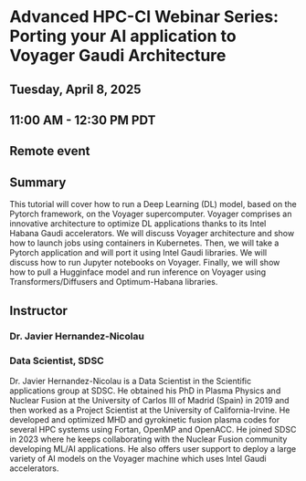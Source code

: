# Advanced HPC-CI Webinar Series: Porting your AI application to Voyager Gaudi Architecture
## Tuesday, April 8, 2025
## 11:00 AM - 12:30 PM PDT
## Remote event

## Summary
This tutorial will cover how to run a Deep Learning (DL) model, based on the Pytorch framework, on the Voyager supercomputer. Voyager comprises an innovative architecture to optimize DL applications thanks to its Intel Habana Gaudi accelerators. We will discuss Voyager architecture and show how to launch jobs using containers in Kubernetes. Then, we will take a Pytorch application and will port it using Intel Gaudi libraries. We will discuss how to run Jupyter notebooks on Voyager. Finally, we will show how to pull a Hugginface model and run inference on Voyager using Transformers/Diffusers and Optimum-Habana libraries.

## Instructor
### Dr. Javier Hernandez-Nicolau
### Data Scientist, SDSC
Dr. Javier Hernandez-Nicolau is a Data Scientist in the Scientific applications group at SDSC. He obtained his PhD in Plasma Physics and Nuclear Fusion at the University of Carlos III of Madrid (Spain) in 2019 and then worked as a Project Scientist at the University of California-Irvine. He developed and optimized MHD and gyrokinetic fusion plasma codes for several HPC systems using Fortan, OpenMP and OpenACC. He joined SDSC in 2023 where he keeps collaborating with the Nuclear Fusion community developing ML/AI applications. He also offers user support to deploy a large variety of AI models on the Voyager machine which uses Intel Gaudi accelerators.


